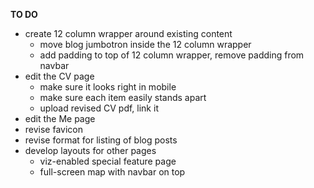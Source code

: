 **TO DO**

- create 12 column wrapper around existing content
  - move blog jumbotron inside the 12 column wrapper
  - add padding to top of 12 column wrapper, remove padding from navbar
- edit the CV page
  - make sure it looks right in mobile
  - make sure each item easily stands apart
  - upload revised CV pdf, link it
- edit the Me page
- revise favicon
- revise format for listing of blog posts
- develop layouts for other pages
  - viz-enabled special feature page
  - full-screen map with navbar on top
